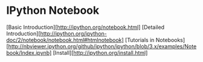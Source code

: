 # IPython Notebook
[Basic Introduction][http://ipython.org/notebook.html]
[Detailed Introduction][http://ipython.org/ipython-doc/2/notebook/notebook.html#htmlnotebook]
[Tutorials in Notebooks][http://nbviewer.ipython.org/github/ipython/ipython/blob/3.x/examples/Notebook/Index.ipynb]
[Install][http://ipython.org/install.html]